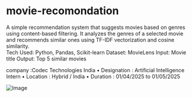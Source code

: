 # movie-recomondation
A simple recommendation system that suggests movies based on genres using content-based filtering. It analyzes the genres of a selected movie and recommends similar ones using TF-IDF vectorization and cosine similarity.  
Tech Used:
Python, Pandas, 
Scikit-learn 
Dataset: MovieLens 
Input: Movie title
Output: Top 5 similar movies

company :Codec Technologies India 
• Designation : Artificial Intelligence Intern 
• Location : Hybrid / India 
• Duration : 01/04/2025 to 01/05/2025

![Image](https://github.com/user-attachments/assets/2022f273-8855-4269-ac6d-37551e0e883f)

